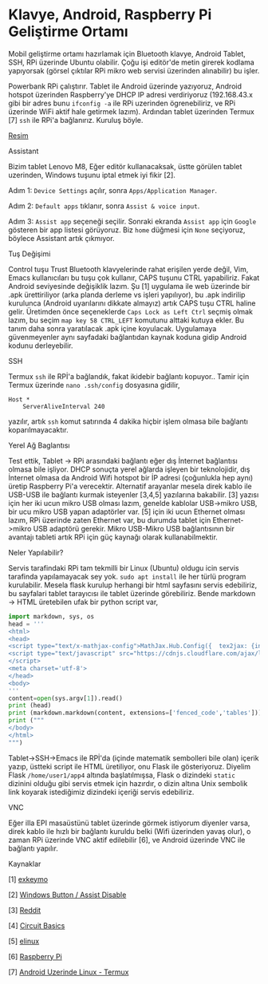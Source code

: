 # Klavye, Android, Raspberry Pi Geliştirme Ortamı

Mobil geliştirme ortamı hazırlamak için Bluetooth klavye, Android
Tablet, SSH, RPi üzerinde Ubuntu olabilir. Çoğu işi editör'de metin
girerek kodlama yapıyorsak (görsel çıktılar RPi mikro web servisi
üzerinden alınabilir) bu işler.

Powerbank RPi çalıştırır. Tablet ile Android üzerinde yazıyoruz,
Android hotspot üzerinden Raspberry'ye DHCP IP adresi verdiriyoruz
(192.168.43.x gibi bir adres bunu `ifconfig -a` ile RPi uzerinden
ögrenebiliriz, ve RPi üzerinde WiFi aktif hale getirmek
lazım). Ardından tablet üzerinden Termux [7] `ssh` ile RPi'a
bağlanırız. Kuruluş böyle.

[Resim](tablrpi1.jpg)

Assistant

Bizim tablet Lenovo M8, Eğer editör kullanacaksak, üstte görülen
tablet uzerinden, Windows tuşunu iptal etmek iyi fikir [2].

Adım 1: `Device Settings` açılır, sonra `Apps/Application Manager`.

Adım 2: `Default apps` tıklanır, sonra `Assist & voice input`.

Adım 3: `Assist app` seçeneği seçilir. Sonraki ekranda `Assist app`
için `Google` gösteren bir app listesi görüyoruz. Biz `home` düğmesi
için `None` seçiyoruz, böylece Assistant artık çıkmıyor.

Tuş Değişimi

Control tuşu Trust Bluetooth klavyelerinde rahat erişilen yerde değil,
Vim, Emacs kullanıcıları bu tuşu çok kullanır, CAPS tuşunu CTRL
yapabiliriz. Fakat Android seviyesinde değişiklik lazım. Şu [1]
uygulama ile web üzerinde bir .apk ürettiriliyor (arka planda derleme
vs işleri yapılıyor), bu .apk indirilip kurulunca (Android uyarılarını
dikkate almayız) artık CAPS tuşu CTRL haline gelir. Üretimden önce
seçeneklerde `Caps Lock as Left Ctrl` seçmiş olmak lazım, bu seçim
`map key 58 CTRL_LEFT` komutunu alttaki kutuya ekler. Bu tanım daha
sonra yaratılacak .apk içine koyulacak. Uygulamaya güvenmeyenler aynı
sayfadaki bağlantıdan kaynak koduna gidip Android kodunu derleyebilir.

SSH

Termux `ssh` ile RPİ'a bağlandık, fakat ikidebir bağlantı
kopuyor.. Tamir için Termux üzerinde `nano .ssh/config` dosyasına
gidilir,

```
Host *
    ServerAliveInterval 240
```

yazılır, artık `ssh` komut satırında 4 dakika hiçbir işlem olmasa bile
bağlantı koparılmayacaktır.

Yerel Ağ Baglantısı

Test ettik, Tablet -> RPi arasındaki bağlantı eğer dış İnternet
bağlantısı olmasa bile işliyor. DHCP sonuçta yerel ağlarda işleyen bir
teknolojidir, dış İnternet olmasa da Android Wifi hotspot bir İP
adresi (çoğunlukla hep aynı) üretip Raspberry Pi'a
verecektir. Alternatif arayanlar mesela direk kablo ile USB-USB ile
bağlantı kurmak isteyenler [3,4,5] yazılarına bakabilir. [3] yazısı
için her iki ucun mikro USB olması lazım, genelde kablolar USB->mikro
USB, bir ucu mikro USB yapan adaptörler var. [5] için iki ucun
Ethernet olması lazım, RPi üzerinde zaten Ethernet var, bu durumda
tablet için Ethernet->mikro USB adaptörü gerekir. Mikro USB-Mikro USB
bağlantısının bir avantajı tableti artık RPi için güç kaynağı olarak
kullanabilmektir.

Neler Yapılabilir?

Servis tarafindaki RPi tam tekmilli bir Linux (Ubuntu) oldugu icin
servis tarafinda yapılamayacak sey yok. `sudo apt install` ile her
türlü program kurulabilir. Mesela flask kurulup herhangi bir html
sayfasını servis edebiliriz, bu sayfalari tablet tarayıcısı ile tablet
üzerinde görebiliriz. Bende markdown -> HTML üretebilen ufak bir
python script var,

```python
import markdown, sys, os
head = '''
<html>
<head>
<script type="text/x-mathjax-config">MathJax.Hub.Config({  tex2jax: {inlineMath: [["$","$"]  ]}});</script>
<script type="text/javascript" src="https://cdnjs.cloudflare.com/ajax/libs/mathjax/2.7.5/MathJax.js?config=TeX-AMS_HTML-full">
</script>
<meta charset='utf-8'>
</head>
<body>
'''
content=open(sys.argv[1]).read()
print (head)
print (markdown.markdown(content, extensions=['fenced_code','tables']))
print ("""
</body>
</html>
""")
```

Tablet->SSH->Emacs ile RPİ'da (içinde matematik sembolleri bile olan)
içerik yazıp, üstteki script ile HTML üretiliyor, onu Flask ile
gösteriyoruz. Diyelim Flask `/home/user1/app4` altında başlatılmışsa,
Flask o dizindeki `static` dizinini olduğu gibi servis etmek için
hazırdır, o dizin altına Unix sembolik link koyarak istediğimiz
dizindeki içeriği servis edebiliriz.

VNC

Eğer illa EPI masaüstünü tablet üzerinde görmek istiyorum diyenler
varsa, direk kablo ile hızlı bir bağlantı kuruldu belki (Wifi
üzerinden yavaş olur), o zaman RPi üzerinde VNC aktif edilebilir [6],
ve Android üzerinde VNC ile bağlantı yapılır.

Kaynaklar

[1] [exkeymo](https://exkeymo.herokuapp.com/)

[2] [Windows Button / Assist Disable](https://www.guidingtech.com/remove-google-assistant-home-button/)

[3] [Reddit](https://www.reddit.com/r/raspberry_pi/comments/3bpw4g/connecting_to_the_raspberry_pi_from_your_android/)

[4] [Circuit Basics](https://www.circuitbasics.com/how-to-connect-to-a-raspberry-pi-directly-with-an-ethernet-cable/)

[5] [elinux](https://elinux.org/How_to_use_an_Android_tablet_as_a_Raspberry_Pi_console_terminal_and_internet_router)

[6] [Raspberry Pi](../../2020/07/raspberrypi.html)

[7] [Android Uzerinde Linux - Termux](../../2018/09/android-uzerinde-linux-termux.html)

